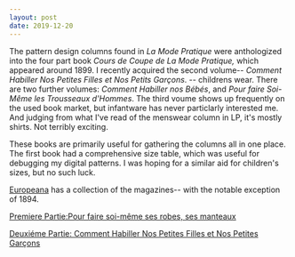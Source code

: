```yaml
---
layout: post
date: 2019-12-20
---
```


The pattern design columns found in *La Mode Pratique* were anthologized into the four part book *Cours de Coupe de La Mode Pratique,* which appeared around 1899. I recently acquired the
second volume-- *Comment Habiller Nos Petites Filles et Nos Petits Garçons*. -- childrens wear. There are two further volumes: *Comment Habiller nos Bébés*, and *Pour faire Soi-Même les Trousseaux d'Hommes*. The third voume
shows up frequently on the used book market, but infantware has never particlarly interested me. 
And judging from what I've read of the menswear column in LP, it's mostly shirts. Not terribly exciting.

These books are primarily useful for gathering the columns all in one place. The first book had a comprehensive size table, which was useful for debugging my digital patterns.
I was hoping for a similar aid for children's sizes, but no such luck. 


[Europeana](https://www.europeana.eu/portal/en/search?q=La+Mode+Pratique&per_page=96) has a collection of the magazines-- with the notable exception of 1894.


[Premiere Partie:Pour faire soi-même ses robes, ses manteaux](https://www.dropbox.com/s/z3eo9webkj9msvy/cours.pdf?dl=0)

[Deuxiéme Partie: Comment Habiller Nos Petites Filles et Nos Petites Garçons](https://www.dropbox.com/s/hup995yjgtneh92/coursdecoupedelamodepratique_2.pdf?dl=0)
